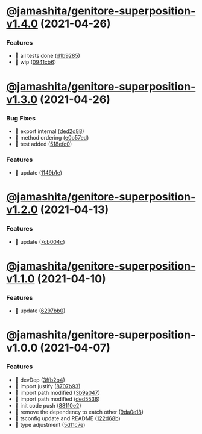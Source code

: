 # [@jamashita/genitore-superposition-v1.4.0](https://github.com/jamashita/genitore/compare/@jamashita/genitore-superposition-v1.3.0...@jamashita/genitore-superposition-v1.4.0) (2021-04-26)


### Features

* 🎸 all tests done ([d1b9285](https://github.com/jamashita/genitore/commit/d1b92853cd16c7e2b3bfe750e3c690f0ac4d7cde))
* 🎸 wip ([0941cb6](https://github.com/jamashita/genitore/commit/0941cb6f596e2786de46666104c73631f913bde5))

# [@jamashita/genitore-superposition-v1.3.0](https://github.com/jamashita/genitore/compare/@jamashita/genitore-superposition-v1.2.0...@jamashita/genitore-superposition-v1.3.0) (2021-04-26)


### Bug Fixes

* 🐛 export internal ([ded2d88](https://github.com/jamashita/genitore/commit/ded2d88ebea2579ec5dc224a9495e640f0528a1b))
* 🐛 method ordering ([e0b57ed](https://github.com/jamashita/genitore/commit/e0b57ed5a1a2e53b09e861ed30da360efb34dea1))
* 🐛 test added ([518efc0](https://github.com/jamashita/genitore/commit/518efc0165e55c1ce0c657043036ce1c71adde4b))


### Features

* 🎸 update ([1149b1e](https://github.com/jamashita/genitore/commit/1149b1e7804c75743474e8de73e8fc9bc625d07e))

# [@jamashita/genitore-superposition-v1.2.0](https://github.com/jamashita/genitore/compare/@jamashita/genitore-superposition-v1.1.0...@jamashita/genitore-superposition-v1.2.0) (2021-04-13)


### Features

* 🎸 update ([7cb004c](https://github.com/jamashita/genitore/commit/7cb004c658752344b4563453a14fb6942cbaeb22))

# [@jamashita/genitore-superposition-v1.1.0](https://github.com/jamashita/genitore/compare/@jamashita/genitore-superposition-v1.0.0...@jamashita/genitore-superposition-v1.1.0) (2021-04-10)


### Features

* 🎸 update ([6297bb0](https://github.com/jamashita/genitore/commit/6297bb0bf1dc059c9b65d35ab52337602b26ff9e))

# @jamashita/genitore-superposition-v1.0.0 (2021-04-07)


### Features

* 🎸 devDep ([3ffb2b4](https://github.com/jamashita/genitore/commit/3ffb2b4985e6476f07f6b087274622521556cd50))
* 🎸 import justify ([8707b93](https://github.com/jamashita/genitore/commit/8707b93683ca83c0c90532de01f38606a9829b85))
* 🎸 import path modified ([3b9a047](https://github.com/jamashita/genitore/commit/3b9a04757a420761e045139a0be0e17df1996a72))
* 🎸 import path modified ([ded5536](https://github.com/jamashita/genitore/commit/ded553665e990d368301278fe73143fae8ad2aaf))
* 🎸 init code push ([88110e2](https://github.com/jamashita/genitore/commit/88110e2707ab6674d83aced1bea36abe53a96d9c))
* 🎸 remove the dependency to eatch other ([9da0e18](https://github.com/jamashita/genitore/commit/9da0e187fc874b3d22e0654069516adf7ca3ce97))
* 🎸 tsconfig update and README ([122d68b](https://github.com/jamashita/genitore/commit/122d68b5ce08a75bec07273f583ee2cc12f83189))
* 🎸 type adjustment ([5d11c7e](https://github.com/jamashita/genitore/commit/5d11c7e439ace7db89017bdb223511669b685bbe))
